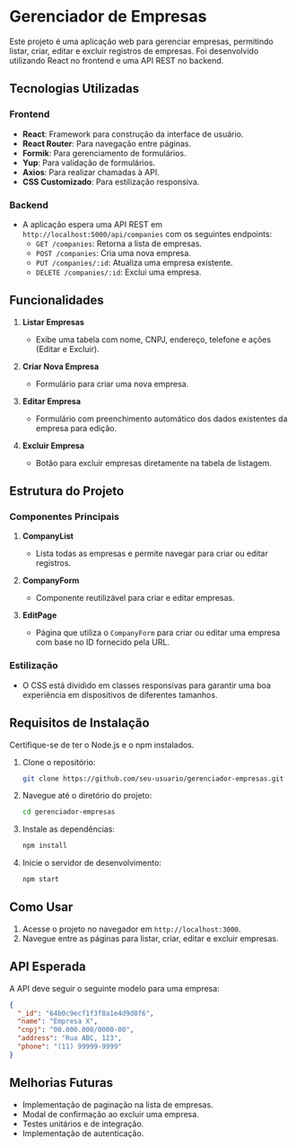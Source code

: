 # Gerenciador de Empresas

Este projeto é uma aplicação web para gerenciar empresas, permitindo listar, criar, editar e excluir registros de empresas. Foi desenvolvido utilizando React no frontend e uma API REST no backend.

## Tecnologias Utilizadas

### Frontend
- **React**: Framework para construção da interface de usuário.
- **React Router**: Para navegação entre páginas.
- **Formik**: Para gerenciamento de formulários.
- **Yup**: Para validação de formulários.
- **Axios**: Para realizar chamadas à API.
- **CSS Customizado**: Para estilização responsiva.

### Backend
- A aplicação espera uma API REST em `http://localhost:5000/api/companies` com os seguintes endpoints:
  - `GET /companies`: Retorna a lista de empresas.
  - `POST /companies`: Cria uma nova empresa.
  - `PUT /companies/:id`: Atualiza uma empresa existente.
  - `DELETE /companies/:id`: Exclui uma empresa.

## Funcionalidades

1. **Listar Empresas**
   - Exibe uma tabela com nome, CNPJ, endereço, telefone e ações (Editar e Excluir).

2. **Criar Nova Empresa**
   - Formulário para criar uma nova empresa.

3. **Editar Empresa**
   - Formulário com preenchimento automático dos dados existentes da empresa para edição.

4. **Excluir Empresa**
   - Botão para excluir empresas diretamente na tabela de listagem.

## Estrutura do Projeto

### Componentes Principais

1. **CompanyList**
   - Lista todas as empresas e permite navegar para criar ou editar registros.

2. **CompanyForm**
   - Componente reutilizável para criar e editar empresas.

3. **EditPage**
   - Página que utiliza o `CompanyForm` para criar ou editar uma empresa com base no ID fornecido pela URL.

### Estilização
- O CSS está dividido em classes responsivas para garantir uma boa experiência em dispositivos de diferentes tamanhos.

## Requisitos de Instalação

Certifique-se de ter o Node.js e o npm instalados.

1. Clone o repositório:
   ```bash
   git clone https://github.com/seu-usuario/gerenciador-empresas.git
   ```

2. Navegue até o diretório do projeto:
   ```bash
   cd gerenciador-empresas
   ```

3. Instale as dependências:
   ```bash
   npm install
   ```

4. Inicie o servidor de desenvolvimento:
   ```bash
   npm start
   ```

## Como Usar

1. Acesse o projeto no navegador em `http://localhost:3000`.
2. Navegue entre as páginas para listar, criar, editar e excluir empresas.

## API Esperada

A API deve seguir o seguinte modelo para uma empresa:

```json
{
  "_id": "64b0c9ecf1f3f8a1e4d9d8f6",
  "name": "Empresa X",
  "cnpj": "00.000.000/0000-00",
  "address": "Rua ABC, 123",
  "phone": "(11) 99999-9999"
}
```

## Melhorias Futuras

- Implementação de paginação na lista de empresas.
- Modal de confirmação ao excluir uma empresa.
- Testes unitários e de integração.
- Implementação de autenticação.

